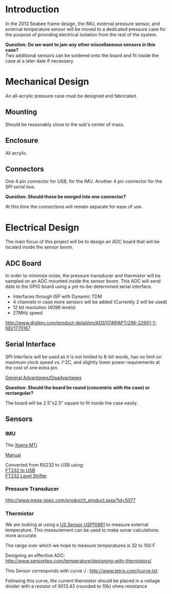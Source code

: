 # Introduction #

In the 2013 Seabee frame design, the IMU, external pressure sensor, and external temperature sensor will be moved to a dedicated pressure case for the purpose of providing electrical isolation from the rest of the system.

**Question: Do we want to jam any other miscellaneous sensors in this case?** <br />
Two additional sensors can be soldered onto the board and fit inside the case at a later date if necessary.


# Mechanical Design #
An all-acrylic pressure case must be designed and fabricated.

## Mounting ##
Should be reasonably close to the sub's center of mass.

## Enclosure ##
All acrylic.

## Connectors ##
One 4 pin connector for USB, for the IMU. Another 4 pin connector for the SPI serial bus.

**Question: Should these be merged into one connector?**

At this time the connections will remain separate for ease of use.

# Electrical Design #
The main focus of this project will be to design an ADC board that will be located inside the sensor boom.

## ADC Board ##
In order to minimize noise, the pressure transducer and thermistor will be sampled on an ADC mounted inside the sensor boom. This ADC will send data to the GPIO board using a yet-to-be-determined serial interface.
  * Interfaces through ISP with Dynamic TDM
  * 4 channels in case more sensors will be added (Currently 2 will be used)
  * 12 bit resolution (4096 levels)
  * 27MHz speed

http://www.digikey.com/product-detail/en/ADS1174IPAPT/296-22951-1-ND/1770167

## Serial Interface ##

SPI Interface will be used as it is not limited to 8-bit words, has no limit on maximum clock speed vs. I^2C, and slightly lower power requirements at the cost of one extra pin.

[General Advantages/Disadvantages](http://en.wikipedia.org/wiki/Serial_Peripheral_Interface_Bus#Advantages)



**Question: Should the board be round (concentric with the case) or rectangular?**

The board will be 2.5"x2.5" square to fit inside the case easily.

## Sensors ##
### IMU ###
The [Xsens MTi](http://code.google.com/p/seabee3-ros-pkg/wiki/IMU)

[Manual](http://wiki.icub.org/viki/images/8/82/XsensMtx.pdf)

Converted from RS232 to USB using: <br />
[FT232 to USB](http://www.digikey.com/product-detail/en/FT232RL-REEL/768-1007-1-ND/1836402) <br />
[FT232 Level Shifter](http://www.digikey.com/product-detail/en/SP213EHCA-L/1016-1019-5-ND/2410951)


### Pressure Transducer ###
http://www.meas-spec.com/product/t_product.aspx?id=5077

### Thermistor ###
We are looking at using a [US Sensor USP10981](http://www.digikey.com/product-detail/en/USP10981RA/615-1084-ND/2651602) to measure external temperature. This measurement can be used to make sonar calculations more accurate.

The range over which we hope to measure temperatures is 32 to 100 F

Designing an effective ADC: http://www.sensortips.com/temperature/designing-with-thermistors/

This Sensor corresponds with curve J : http://www.tetrix.com/jcurve.txt

Following this curve, the current thermistor should be placed in a voltage divider with a resistor of 9013.43 (rounded to 10k) ohms resistance